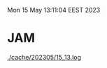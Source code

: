 Mon 15 May 13:11:04 EEST 2023
# JAM
<a href='./cache/202305/15_13.log'>./cache/202305/15_13.log</a>

